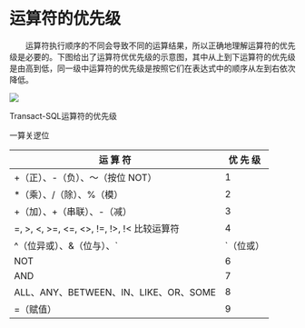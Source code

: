 # 运算符的优先级

　　运算符执行顺序的不同会导致不同的运算结果，所以正确地理解运算符的优先级是必要的。下图给出了运算符优优先级的示意图，其中从上到下运算符的优先级是由高到低，同一级中运算符的优先级是按照它们在表达式中的顺序从左到右依次降低。

![](https://img1.zlogs.net/20/20200121224647.png)

 Transact-SQL运算符的优先级

一算关逻位

| 运  算  符                                         | 优  先  级 |
| -------------------------------------------------- | ---------- |
| +（正）、-（负）、～（按位 NOT）                   | 1          |
| *（乘）、/（除）、%（模）                          | 2          |
| +（加）、+（串联）、-（减）                        | 3          |
| =,  >,  <,  >=,  <=,  <>,  !=,  !>,  !< 比较运算符 | 4          |
| ^（位异或）、&（位与）、`|`（位或）                | 5          |
| NOT                                                | 6          |
| AND                                                | 7          |
| ALL、ANY、BETWEEN、IN、LIKE、OR、SOME              | 8          |
| =（赋值）                                          | 9          |











